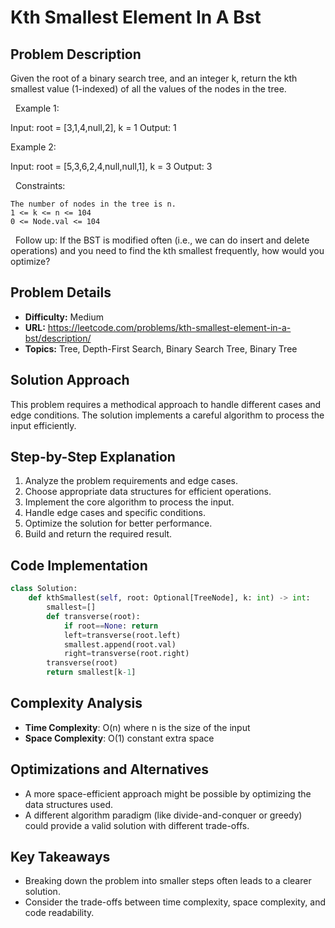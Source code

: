 # Kth Smallest Element In A Bst

## Problem Description

Given the root of a binary search tree, and an integer k, return the kth smallest value (1-indexed) of all the values of the nodes in the tree.

 
Example 1:


Input: root = [3,1,4,null,2], k = 1
Output: 1


Example 2:


Input: root = [5,3,6,2,4,null,null,1], k = 3
Output: 3


 
Constraints:


	The number of nodes in the tree is n.
	1 <= k <= n <= 104
	0 <= Node.val <= 104


 
Follow up: If the BST is modified often (i.e., we can do insert and delete operations) and you need to find the kth smallest frequently, how would you optimize?

## Problem Details

- **Difficulty:** Medium
- **URL:** https://leetcode.com/problems/kth-smallest-element-in-a-bst/description/
- **Topics:** Tree, Depth-First Search, Binary Search Tree, Binary Tree

## Solution Approach

This problem requires a methodical approach to handle different cases and edge conditions. The solution implements a careful algorithm to process the input efficiently.

## Step-by-Step Explanation

1. Analyze the problem requirements and edge cases.
2. Choose appropriate data structures for efficient operations.
3. Implement the core algorithm to process the input.
4. Handle edge cases and specific conditions.
5. Optimize the solution for better performance.
6. Build and return the required result.

## Code Implementation

```python
class Solution:
    def kthSmallest(self, root: Optional[TreeNode], k: int) -> int:
        smallest=[]
        def transverse(root):
            if root==None: return 
            left=transverse(root.left)
            smallest.append(root.val)
            right=transverse(root.right)
        transverse(root)
        return smallest[k-1]
```

## Complexity Analysis

- **Time Complexity**: O(n) where n is the size of the input
- **Space Complexity**: O(1) constant extra space

## Optimizations and Alternatives

- A more space-efficient approach might be possible by optimizing the data structures used.
- A different algorithm paradigm (like divide-and-conquer or greedy) could provide a valid solution with different trade-offs.


## Key Takeaways

- Breaking down the problem into smaller steps often leads to a clearer solution.
- Consider the trade-offs between time complexity, space complexity, and code readability.

